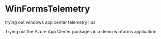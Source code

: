# WinFormsTelemetry
trying out windows app center telemetry libs

Trying out the Azure App Center packages in a demo winforms application
